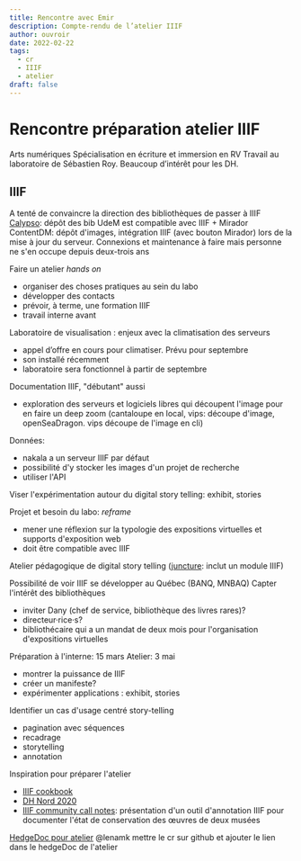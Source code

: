 ```yaml
---
title: Rencontre avec Emir
description: Compte-rendu de l’atelier IIIF
author: ouvroir
date: 2022-02-22
tags:
  - cr
  - IIIF
  - atelier
draft: false
---
```


# Rencontre préparation atelier IIIF

Arts numériques
Spécialisation en écriture et immersion en RV
Travail au laboratoire de Sébastien Roy.
Beaucoup d’intérêt pour les DH. 

## IIIF
A tenté de convaincre la direction des bibliothèques de passer à IIIF
[Calypso](https://calypso.bib.umontreal.ca/): dépôt des bib UdeM est compatible avec IIIF + Mirador
ContentDM: dépôt d'images, intégration IIIF (avec bouton Mirador) lors de la mise à jour du serveur. Connexions et maintenance à faire mais personne ne s'en occupe depuis deux-trois ans

Faire un atelier *hands on*
- organiser des choses pratiques au sein du labo
- développer des contacts
- prévoir, à terme, une formation IIIF
- travail interne avant

Laboratoire de visualisation : enjeux avec la climatisation des serveurs
- appel d’offre en cours pour climatiser. Prévu pour septembre
- son installé récemment
- laboratoire sera fonctionnel à partir de septembre

Documentation IIIF, "débutant" aussi
- exploration des serveurs et logiciels libres qui découpent l'image pour en faire un deep zoom (cantaloupe en local, vips: découpe d'image, openSeaDragon.  vips découpe de l'image en cli)

Données: 
- nakala a un serveur IIIF par défaut
- possibilité d'y stocker les images d'un projet de recherche 
- utiliser l'API

Viser l'expérimentation autour du digital story telling: exhibit, stories

Projet et besoin du labo: *reframe* 
- mener une réflexion sur la typologie des expositions virtuelles et supports d'exposition web
- doit être compatible avec IIIF

Atelier pédagogique de digital story telling ([juncture](https://juncture-digital.org/): inclut un module IIIF) 

Possibilité de voir IIIF se développer au Québec (BANQ, MNBAQ)
Capter l'intérêt des bibliothèques
- inviter Dany (chef de service, bibliothèque des livres rares)? 
- directeur·rice·s?
- bibliothécaire qui a un mandat de deux mois pour l'organisation d'expositions virtuelles

Préparation à l'interne: 15 mars
Atelier: 3 mai
- montrer la puissance de IIIF
- créer un manifeste? 
- expérimenter applications : exhibit, stories

Identifier un cas d'usage centré story-telling
- pagination avec séquences
- recadrage
- storytelling
- annotation

Inspiration pour préparer l'atelier
- [IIIF cookbook](https://iiif.io/get-started/cookbook/)
- [DH Nord 2020](https://www.meshs.fr/page/dhnord2020)
- [IIIF community call notes](https://github.com/ouvroir/dahnotes/blob/master/crIIIFMuseumsCommunityGroupCall2022-02-08.md): présentation d'un outil d'annotation IIIF pour documenter l'état de conservation des œuvres de deux musées

[HedgeDoc pour atelier](https://demo.hedgedoc.org/PAWlYGMWTCKX9WCFf4Ao1w#)
@lenamk mettre le cr sur github et ajouter le lien dans le hedgeDoc de l'atelier